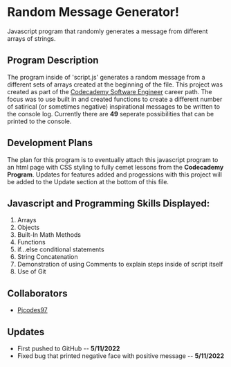 # Random Message Generator!
Javascript program that randomly generates a message from different arrays of strings.

## Program Description
The program inside of 'script.js' generates a random message from a different sets of arrays created at the beginning of the file. This project was created as part of the [Codecademy Software Engineer](https://www.codecademy.com/learn/paths/full-stack-engineer-career-path) career path. The focus was to use built in and created functions to create a different number of satirical (or sometimes negative) inspirational messages to be written to the console log. Currently there are **49** seperate possibilities that can be printed to the console.

## Development Plans
The plan for this program is to eventually attach this javascript program to an html page with CSS styling to fully cemet lessons from the **Codecademy Program**. Updates for features added and progessions with this project will be added to the Update section at the bottom of this file.

## Javascript and Programming Skills Displayed:
1. Arrays
2. Objects
3. Built-In Math Methods
4. Functions
5. if...else conditional statements
6. String Concatenation
7. Demonstration of using Comments to explain steps inside of script itself
8. Use of Git 

## Collaborators
* [Pjcodes97](https://github.com/Pjcodes97)

## Updates
* First pushed to GitHub -- **5/11/2022**
* Fixed bug that printed negative face with positive message -- **5/11/2022**